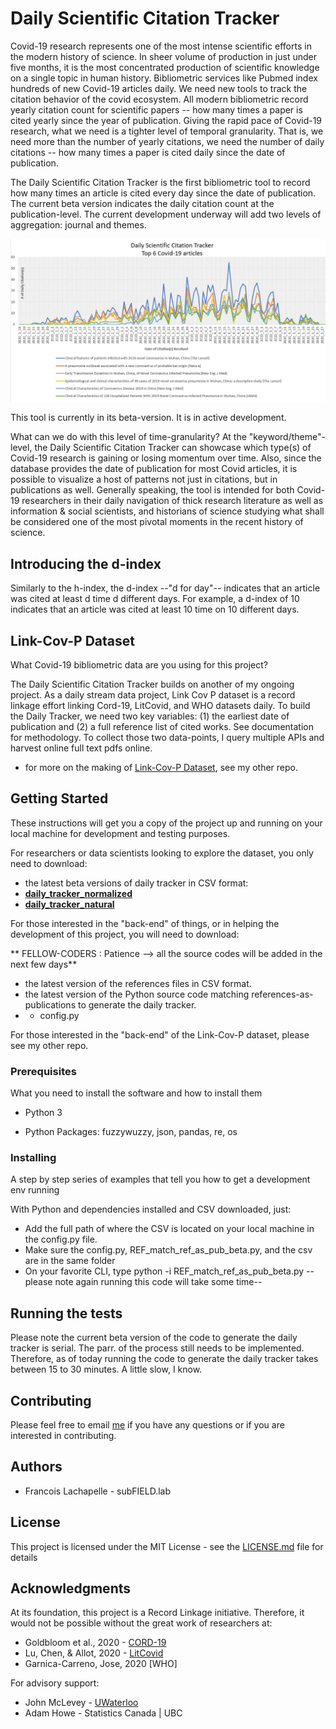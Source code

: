 # Daily Scientific Citation Tracker

Covid-19 research represents one of the most intense scientific efforts in the modern history of science. In sheer volume of production in just under five months, it is the most concentrated production of scientific knowledge on a single topic in human history. Bibliometric services like Pubmed index hundreds of new Covid-19 articles daily. We need new tools to track the citation behavior of the covid ecosystem. All modern bibliometric record yearly citation count for scientific papers -- how many times a paper is cited yearly since the year of publication. Giving the rapid pace of Covid-19 research, what we need is a tighter level of temporal granularity. That is, we need more than the number of yearly citations, we need the number of daily citations -- how many times a paper is cited daily since the date of publication.

The Daily Scientific Citation Tracker is the first bibliometric tool to record how many times an article is cited every day since the date of publication. The current beta version indicates the daily citation count at the publication-level. The current development underway will add two levels of aggregation: journal and themes.


![Alt text](/images/DSCT_top_6.png?raw=true "dude")

This tool is currently in its beta-version. It is in active development.

What can we do with this level of time-granularity? At the "keyword/theme"-level, the Daily Scientific Citation Tracker can showcase which type(s) of Covid-19 research is gaining or losing momentum over time. Also, since the database provides the date of publication for most Covid articles, it is possible to visualize a host of patterns not just in citations, but in publications as well. Generally speaking, the tool is intended for both Covid-19 researchers in their daily navigation of thick research literature as well as information & social scientists, and historians of science studying what shall be considered one of the most pivotal moments in the recent history of science.

## Introducing the d-index

Similarly to the h-index, the d-index --"d for day"-- indicates that an article was cited at least d time d different days. For example, a d-index of 10 indicates that an article was cited at least 10 time on 10 different days.

## Link-Cov-P Dataset

What Covid-19 bibliometric data are you using for this project?

The Daily Scientific Citation Tracker builds on another of my ongoing project. As a daily stream data project, Link Cov P dataset is a record linkage effort linking Cord-19, LitCovid, and WHO datasets daily. To build the Daily Tracker, we need two key variables: (1) the earliest date of publication and (2) a full reference list of cited works. See documentation for methodology. To collect those two data-points, I query multiple APIs and harvest online full text pdfs online.

* for more on the making of [Link-Cov-P Dataset](https://github.com/lanbufan/subFIELD.lab-Covid-19-pub-database), see my other repo.

## Getting Started

These instructions will get you a copy of the project up and running on your local machine for development and testing purposes.

For researchers or data scientists looking to explore the dataset, you only need to download:

* the latest beta versions of daily tracker in CSV format:
* **[daily_tracker_normalized](df_daily_tracker_beta_normalized_2020_05_28_beta.zip)**
* **[daily_tracker_natural](df_daily_tracker_beta_natural_2020_05_28_beta.zip)**

For those interested in the "back-end" of things, or in helping the development of this project, you will need to download:

** FELLOW-CODERS : Patience --> all the source codes will be added in the next few days**

* the latest version of the references files in CSV format.
* the latest version of the Python source code matching references-as-publications to generate the daily tracker.
* + config.py

For those interested in the "back-end" of the Link-Cov-P dataset, please see my other repo.

### Prerequisites

What you need to install the software and how to install them

* Python 3

* Python Packages: fuzzywuzzy, json, pandas, re, os

### Installing

A step by step series of examples that tell you how to get a development env running

With Python and dependencies installed and CSV downloaded, just:

* Add the full path of where the CSV is located on your local machine in the config.py file.
* Make sure the config.py, REF_match_ref_as_pub_beta.py, and the csv are in the same folder
* On your favorite CLI, type python -i REF_match_ref_as_pub_beta.py -- please note again running this code will take some time--

## Running the tests

Please note the current beta version of the code to generate the daily tracker is serial. The parr. of the process still needs to be implemented.
Therefore, as of today running the code to generate the daily tracker takes between 15 to 30 minutes. A little slow, I know.

## Contributing

Please feel free to email [me](f.lachapelle@alumni.ubc.ca) if you have any questions or if you are interested in contributing.

## Authors

* Francois Lachapelle - subFIELD.lab

## License

This project is licensed under the MIT License - see the [LICENSE.md](LICENSE.md) file for details

## Acknowledgments

At its foundation, this project is a Record Linkage initiative. Therefore, it would not be possible without the great work of researchers at:

* Goldbloom et al., 2020 - [CORD-19](https://www.kaggle.com/allen-institute-for-ai/CORD-19-research-challenge)
* Lu, Chen, & Allot, 2020 - [LitCovid](https://www.ncbi.nlm.nih.gov/research/coronavirus/)
* Garnica-Carreno, Jose, 2020 [WHO]

For advisory support:

* John McLevey - [UWaterloo](https://github.com/mclevey)
* Adam Howe - Statistics Canada | UBC

